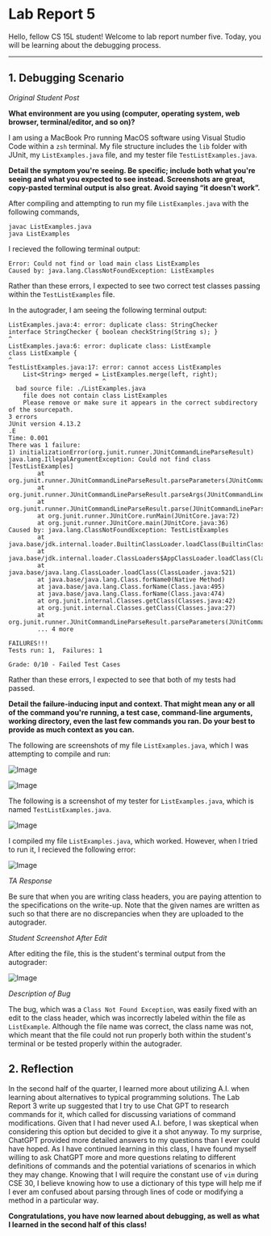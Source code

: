 # Lab Report 5
Hello, fellow CS 15L student! Welcome to lab report number five. Today, you will be learning about the debugging process.

---

## 1. Debugging Scenario

*Original Student Post*

**What environment are you using (computer, operating system, web browser, terminal/editor, and so on)?**

I am using a MacBook Pro running MacOS software using Visual Studio Code within a `zsh` terminal.
My file structure includes the `lib` folder with JUnit, my `ListExamples.java` file, and my tester file `TestListExamples.java`.

**Detail the symptom you're seeing. Be specific; include both what you're seeing and what you expected to see instead. 
Screenshots are great, copy-pasted terminal output is also great. Avoid saying “it doesn't work”.**

After compiling and attempting to run my file `ListExamples.java` with the following commands,

```
javac ListExamples.java
java ListExamples
```

I recieved the following terminal output:

```
Error: Could not find or load main class ListExamples
Caused by: java.lang.ClassNotFoundException: ListExamples
```

Rather than these errors, I expected to see two correct test classes passing within the `TestListExamples` file.

In the autograder, I am seeing the following terminal output:

```
ListExamples.java:4: error: duplicate class: StringChecker
interface StringChecker { boolean checkString(String s); }
^
ListExamples.java:6: error: duplicate class: ListExample
class ListExample {
^
TestListExamples.java:17: error: cannot access ListExamples
    List<String> merged = ListExamples.merge(left, right);
                          ^
  bad source file: ./ListExamples.java
    file does not contain class ListExamples
    Please remove or make sure it appears in the correct subdirectory of the sourcepath.
3 errors
JUnit version 4.13.2
.E
Time: 0.001
There was 1 failure:
1) initializationError(org.junit.runner.JUnitCommandLineParseResult)
java.lang.IllegalArgumentException: Could not find class [TestListExamples]
        at org.junit.runner.JUnitCommandLineParseResult.parseParameters(JUnitCommandLineParseResult.java:100)
        at org.junit.runner.JUnitCommandLineParseResult.parseArgs(JUnitCommandLineParseResult.java:50)
        at org.junit.runner.JUnitCommandLineParseResult.parse(JUnitCommandLineParseResult.java:44)
        at org.junit.runner.JUnitCore.runMain(JUnitCore.java:72)
        at org.junit.runner.JUnitCore.main(JUnitCore.java:36)
Caused by: java.lang.ClassNotFoundException: TestListExamples
        at java.base/jdk.internal.loader.BuiltinClassLoader.loadClass(BuiltinClassLoader.java:641)
        at java.base/jdk.internal.loader.ClassLoaders$AppClassLoader.loadClass(ClassLoaders.java:188)
        at java.base/java.lang.ClassLoader.loadClass(ClassLoader.java:521)
        at java.base/java.lang.Class.forName0(Native Method)
        at java.base/java.lang.Class.forName(Class.java:495)
        at java.base/java.lang.Class.forName(Class.java:474)
        at org.junit.internal.Classes.getClass(Classes.java:42)
        at org.junit.internal.Classes.getClass(Classes.java:27)
        at org.junit.runner.JUnitCommandLineParseResult.parseParameters(JUnitCommandLineParseResult.java:98)
        ... 4 more

FAILURES!!!
Tests run: 1,  Failures: 1

Grade: 0/10 - Failed Test Cases
```

Rather than these errors, I expected to see that both of my tests had passed.

**Detail the failure-inducing input and context. That might mean any or all of the command you're running, a test case, 
command-line arguments, working directory, even the last few commands you ran. Do your best to provide as much context 
as you can.**

The following are screenshots of my file `ListExamples.java`, which I was attempting to compile and run:

![Image](ListExamples1.png)

![Image](ListExamples2.png)

The following is a screenshot of my tester for `ListExamples.java`, which is named `TestListExamples.java`.

![Image](TestListExamples.png)

I compiled my file `ListExamples.java`, which worked. However, when I tried to run it, I recieved the following error:

![Image](StudentCode.png)

*TA Response*

Be sure that when you are writing class headers, you are paying attention to the specifications on the write-up. Note that
the given names are written as such so that there are no discrepancies when they are uploaded to the autograder.

*Student Screenshot After Edit*

After editing the file, this is the student's terminal output from the autograder:

![Image](AutograderResubmission.png)

*Description of Bug*

The bug, which was a `Class Not Found Exception`, was easily fixed with an edit to the class header, which was incorrectly
labeled within the file as `ListExample`. Although the file name was correct, the class name was not, which meant that
the file could not run properly both within the student's terminal or be tested properly within the autograder.

## 2. Reflection

In the second half of the quarter, I learned more about utilizing A.I. when learning about alternatives to typical programming 
solutions. The Lab Report 3 write up suggested that I try to use Chat GPT to research commands for it, which called for discussing 
variations of command modifications. Given that I had never used A.I. before, I was skeptical when considering this option but 
decided to give it a shot anyway. To my surprise, ChatGPT provided more detailed answers to my questions than I ever could have 
hoped. As I have continued learning in this class, I have found myself willing to ask ChatGPT more and more questions relating to 
different definitions of commands and the potential variations of scenarios in which they may change. Knowing that I will require 
the constant use of `vim` during CSE 30, I believe knowing how to use a dictionary of this type will help me if I ever am confused 
about parsing through lines of code or modifying a method in a particular way.

**Congratulations, you have now learned about debugging, as well as what I learned in the second half of this class!**
